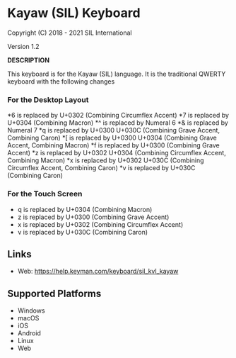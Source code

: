 Kayaw (SIL) Keyboard
=====================

Copyright (C) 2018 - 2021 SIL International

Version 1.2

__DESCRIPTION__

This keyboard is for the Kayaw (SIL) language.  It is the traditional QWERTY keyboard with the following changes

### For the Desktop Layout
*6 is replaced by U+0302            (Combining Circumflex Accent)
*7 is replaced by U+0304            (Combining Macron)
*^ is replaced by Numeral 6
*&amp; is replaced by Numeral 7
*q is replaced by U+0300 U+030C     (Combining Grave Accent, Combining Caron)
*[ is replaced by U+0300 U+0304     (Combining Grave Accent, Combining Macron)
*f is replaced by U+0300            (Combining Grave Accent)
*z is replaced by U+0302 U+0304     (Combining Circumflex Accent, Combining Macron)
*x is replaced by U+0302 U+030C     (Combining Circumflex Accent, Combining Caron)
*v is replaced by U+030C            (Combining Caron)

### For the Touch Screen
* q is replaced by U+0304 (Combining Macron)
* z is replaced by U+0300 (Combining Grave Accent)
* x is replaced by U+0302 (Combining Circumflex Accent)
* v is replaced by U+030C (Combining Caron)


Links
-----
 * Web: https://help.keyman.com/keyboard/sil_kvl_kayaw

Supported Platforms
-------------------
 * Windows
 * macOS
 * iOS
 * Android
 * Linux
 * Web
  